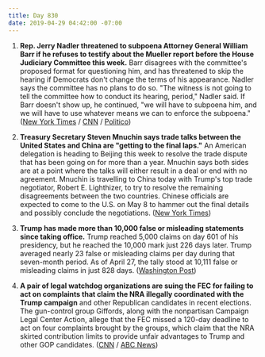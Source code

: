 ```yaml
---
title: Day 830
date: 2019-04-29 04:42:00 -07:00
---
```


1. **Rep. Jerry Nadler threatened to subpoena Attorney General William Barr if he refuses to testify about the Mueller report before the House Judiciary Committee this week.** Barr disagrees with the committee's proposed format for questioning him, and has threatened to skip the hearing if Democrats don't change the terms of his appearance. Nadler says the committee has no plans to do so. "The witness is not going to tell the committee how to conduct its hearing, period," Nadler said. If Barr doesn't show up, he continued, "we will have to subpoena him, and we will have to use whatever means we can to enforce the subpoena." ([New York Times](https://www.nytimes.com/2019/04/28/us/politics/william-barr-testify-congress.html) / [CNN](https://www.cnn.com/2019/04/28/politics/barr-house-hearing-attendance/index.html) / [Politico](https://www.politico.com/story/2019/04/28/nadler-barr-testimony-mueller-report-1291391))

2. **Treasury Secretary Steven Mnuchin says trade talks between the United States and China are "getting to the final laps."** An American delegation is heading to Beijing this week to resolve the trade dispute that has been going on for more than a year. Mnuchin says both sides are at a point where the talks will either result in a deal or end with no agreement. Mnuchin is travelling to China today with Trump's top trade negotiator, Robert E. Lighthizer, to try to resolve the remaining disagreements between the two countries. Chinese officials are expected to come to the U.S. on May 8 to hammer out the final details and possibly conclude the negotiations. ([New York Times](https://www.nytimes.com/2019/04/28/us/politics/mnuchin-china-us-trade-negotiations.html))

3. **Trump has made more than 10,000 false or misleading statements since taking office.** Trump reached 5,000 claims on day 601 of his presidency, but he reached the 10,000 mark just 226 days later. Trump averaged nearly 23 false or misleading claims per day during that seven-month period. As of April 27, the tally stood at 10,111 false or misleading claims in just 828 days. ([Washington Post](https://www.washingtonpost.com/politics/2019/04/29/president-trump-has-made-more-than-false-or-misleading-claims/?noredirect=on))

4. **A pair of legal watchdog organizations are suing the FEC for failing to act on complaints that claim the NRA illegally coordinated with the Trump campaign** and other Republican candidates in recent elections. The gun-control group Giffords, along with the nonpartisan Campaign Legal Center Action, allege that the FEC missed a 120-day deadline to act on four complaints brought by the groups, which claim that the NRA skirted contribution limits to provide unfair advantages to Trump and other GOP candidates. ([CNN](https://www.cnn.com/2019/04/24/politics/gun-safety-group-lawsuit-fec-nra-campaign-finance/index.html) / [ABC News](https://abcnews.go.com/Politics/watchdog-groups-sue-federal-agency-nras-alleged-campaign/story?id=62626150))